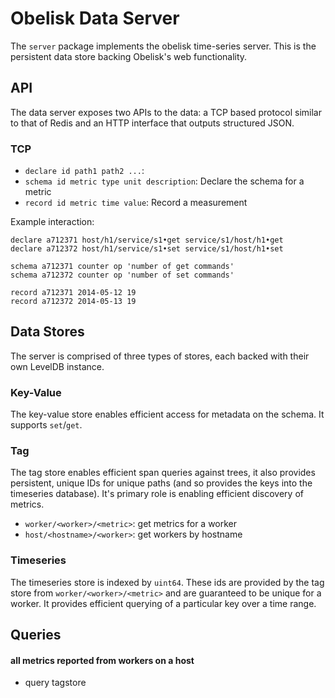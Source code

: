 # Obelisk Data Server

The `server` package implements the obelisk time-series server. This is the persistent data store backing Obelisk's web functionality.

## API
The data server exposes two APIs to the data: a TCP based protocol similar to that of Redis and an HTTP interface that outputs structured JSON.

### TCP

* `declare id path1 path2 ...`: 
* `schema id metric type unit description`: Declare the schema for a metric
* `record id metric time value`: Record a measurement

Example interaction:

    declare a712371 host/h1/service/s1•get service/s1/host/h1•get
    declare a712372 host/h1/service/s1•set service/s1/host/h1•set
    
    schema a712371 counter op 'number of get commands'
    schema a712372 counter op 'number of set commands'
    
    record a712371 2014-05-12 19
    record a712372 2014-05-13 19

## Data Stores
The server is comprised of three types of stores, each backed with their own LevelDB instance. 

### Key-Value
The key-value store enables efficient access for metadata on the schema. It supports `set`/`get`.

### Tag
The tag store enables efficient span queries against trees, it also provides persistent, unique IDs for unique paths (and so provides the keys into the timeseries database). It's primary role is enabling efficient discovery of metrics.

* `worker/<worker>/<metric>`: get metrics for a worker
* `host/<hostname>/<worker>`: get workers by hostname

### Timeseries
The timeseries store is indexed by `uint64`. These ids are provided by the tag store from `worker/<worker>/<metric>` and are guaranteed to be unique for a worker. It provides efficient querying of a particular key over a time range.


## Queries
#### all metrics reported from workers on a host
* query tagstore 